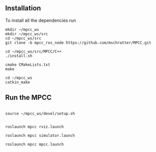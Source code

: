 
## Installation 

To install all the dependencies run
```
mkdir ~/mpcc_ws
mkdir ~/mpcc_ws/src
cd ~/mpcc_ws/src
git clone -b mpcc_ros_node https://github.com/mschratter/MPCC.git

cd ~/mpcc_ws/src/MPCC/C++
./install.sh

cmake CMakeLists.txt
make

cd ~/mpcc_ws
catkin_make
```


## Run the MPCC 

```

source ~/mpcc_ws/devel/setup.sh


roslaunch mpcc rviz.launch 

roslaunch mpcc simulator.launch

roslaunch mpcc mpcc.launch 


```



